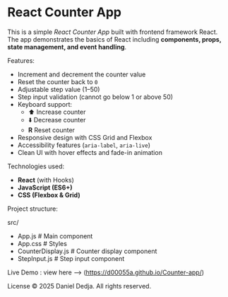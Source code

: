 # React Counter App

This is a simple *React Counter App* built with frontend framework React.
The app demonstrates the basics of React including **components, props, state management, and event handling**.

Features:

- Increment and decrement the counter value
- Reset the counter back to `0`
- Adjustable step value (1–50)
- Step input validation (cannot go below 1 or above 50)
- Keyboard support:
  - ⬆️ Increase counter
  - ⬇️ Decrease counter
  - **R** Reset counter
- Responsive design with CSS Grid and Flexbox
- Accessibility features (`aria-label`, `aria-live`)
- Clean UI with hover effects and fade-in animation

Technologies used:

- **React** (with Hooks)
- **JavaScript (ES6+)**
- **CSS (Flexbox & Grid)**

Project structure:

src/
- App.js # Main component
- App.css # Styles
- CounterDisplay.js # Counter display component
- StepInput.js # Step input component


Live Demo : view here --> (https://d00055a.github.io/Counter-app/)

License © 2025 Daniel Dedja. All rights reserved.
